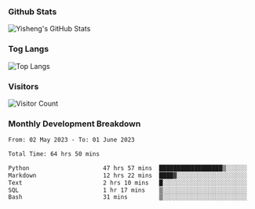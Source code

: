 ### Github Stats
![Yisheng's GitHub Stats](https://github-readme-stats-9qabuvhk1-gongyisheng.vercel.app/api?username=gongyisheng&count_private=true&show_icons=true)
### Tog Langs
![Top Langs](https://github-readme-stats-9qabuvhk1-gongyisheng.vercel.app/api/top-langs/?username=gongyisheng&layout=compact)
### Visitors
![Visitor Count](https://profile-counter.glitch.me/gongyisheng/count.svg)
### Monthly Development Breakdown
<!--START_SECTION:waka-->

```txt
From: 02 May 2023 - To: 01 June 2023

Total Time: 64 hrs 50 mins

Python                     47 hrs 57 mins  ██████████████████▒░░░░░░   73.95 %
Markdown                   12 hrs 22 mins  ████▓░░░░░░░░░░░░░░░░░░░░   19.09 %
Text                       2 hrs 10 mins   █░░░░░░░░░░░░░░░░░░░░░░░░   03.36 %
SQL                        1 hr 17 mins    ▒░░░░░░░░░░░░░░░░░░░░░░░░   01.98 %
Bash                       31 mins         ▒░░░░░░░░░░░░░░░░░░░░░░░░   00.80 %
```

<!--END_SECTION:waka-->
